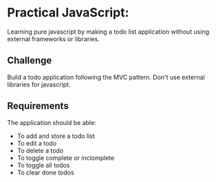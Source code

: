 
# Practical JavaScript:

Learning pure javascript by making a todo list application without using external frameworks or libraries.

## Challenge

Build a todo application following the MVC pattern.
Don't use external libraries for javascript.

## Requirements

The application should be able:

* To add and store a todo list
* To edit a todo 
* To delete a todo
* To toggle complete or inclomplete
* To toggle all todos
* To clear done todos
